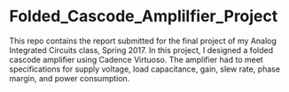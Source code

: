 # Folded_Cascode_Amplilfier_Project
This repo contains the report submitted for the final project of my Analog Integrated Circuits class, Spring 2017. In this project, I designed a folded cascode amplifier using Cadence Virtuoso. The amplifier had to meet specifications for supply voltage, load capacitance, gain, slew rate, phase margin, and power consumption.
